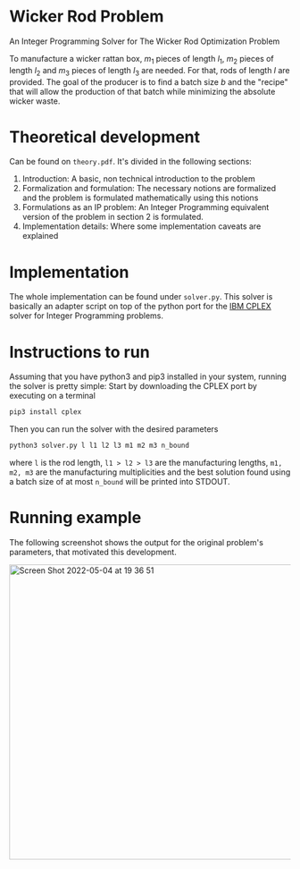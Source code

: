 # Wicker Rod Problem
An Integer Programming Solver for The Wicker Rod Optimization Problem

To manufacture a wicker rattan box, $m_1$ pieces of length $l_1$, $m_2$ pieces of length $l_2$ and $m_3$ pieces of length $l_3$ are needed. 
For that, rods of length $l$ are provided. The goal of the producer is to find a batch size $b$ and the "recipe" that will allow the production of that batch while minimizing the absolute wicker waste.

# Theoretical development
Can be found on `theory.pdf`.
It's divided in the following sections:
1. Introduction: A basic, non technical introduction to the problem
2. Formalization and formulation: The necessary notions are formalized and the problem is formulated mathematically using this notions
3. Formulations as an IP problem: An Integer Programming equivalent version of the problem in section 2 is formulated.
4. Implementation details: Where some implementation caveats are explained

# Implementation
The whole implementation can be found under `solver.py`. This solver is basically an adapter script on top of the python port for the [IBM CPLEX](https://www.ibm.com/analytics/cplex-optimizer) solver for Integer Programming problems.

# Instructions to run
Assuming that you have python3 and pip3 installed in your system, running the solver is pretty simple:
Start by downloading the CPLEX port by executing on a terminal
```python 
pip3 install cplex
```

Then you can run the solver with the desired parameters 
```python 
python3 solver.py l l1 l2 l3 m1 m2 m3 n_bound
```
where `l` is the rod length, `l1 > l2 > l3` are the manufacturing lengths, `m1, m2, m3` are the manufacturing multiplicities 
and the best solution found using a batch size of at most `n_bound` will be printed into STDOUT.

# Running example
The following screenshot shows the output for the original problem's parameters, that motivated this development.

<img width="528" alt="Screen Shot 2022-05-04 at 19 36 51" src="https://user-images.githubusercontent.com/29461526/166746623-7574eabf-c1c8-430e-91c9-5de2a5754b90.png">

